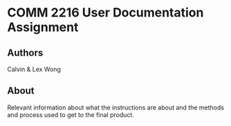 # COMM 2216 User Documentation Assignment

## Authors

Calvin & Lex Wong

## About

Relevant information about what the instructions are about and the methods and process used to get to the final product.
